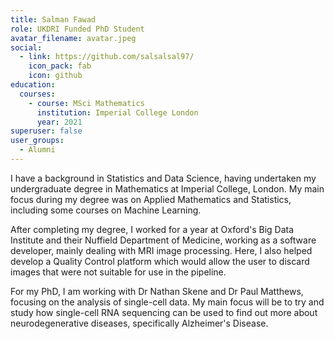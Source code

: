 ```yaml
---
title: Salman Fawad
role: UKDRI Funded PhD Student
avatar_filename: avatar.jpeg
social:
  - link: https://github.com/salsalsal97/
    icon_pack: fab
    icon: github
education:
  courses:
    - course: MSci Mathematics
      institution: Imperial College London
      year: 2021
superuser: false
user_groups:
  - Alumni
---
```

I have a background in Statistics and Data Science, having undertaken my undergraduate degree in Mathematics at Imperial College, London. My main focus during my degree was on Applied Mathematics and Statistics, including some courses on Machine Learning.

After completing my degree, I worked for a year at Oxford's Big Data Institute and their Nuffield Department of Medicine, working as a software developer, mainly dealing with MRI image processing. Here, I also helped develop a Quality Control platform which would allow the user to discard images that were not suitable for use in the pipeline.

For my PhD, I am working with Dr Nathan Skene and Dr Paul Matthews, focusing on the analysis of single-cell data. My main focus will be to try and study how single-cell RNA sequencing can be used to find out more about neurodegenerative diseases, specifically Alzheimer's Disease.
